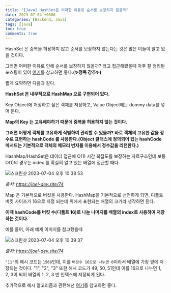 ```yaml
---
title: "[Java] HashSet은 어떠한 이유로 순서를 보장하지 않을까"
date: 2023-07-04 +0800
categories: [Backend, Java]
tags: [java]
toc: true
comments: true
---
```


HashSet 은 중복을 허용하지 않고 순서를 보장하지 않는다는 것은 많은 이들이 알고 있을 것이다.

그러면 어떠한 이유로 인해 순서를 보장하지 않을까? 라고 접근해봤을때 아주 잘 정리된 포스팅이 있어 [여기](https://joel-dev.site/74)를 참고하면 좋다.<b>(✨정독 강추✨)</b>

짧게 요약하면 다음과 같다.

<b>HashSet 은 내부적으로 HashMap 으로 구현되어 있다.</b>

Key Object에 저장하고 싶은 객체를 저장하고, Value Object에는 dummy data를 넣어 둔다.

<b>Map의 Key 는 고유해야하기 때문에 중복을 허용하지 않는 것이다.</b>

<b>그러면 어떻게 객체를 고유하게 식별하여 관리할 수 있을까? 바로 객체의 고유한 값을 정수로 표현하는 hashCode 를 사용한다.(Object 클래스에 정의되어 있는 hashCode 메서드는 기본적으로 객체의 메모리 번지를 이용해서 정수값을 리턴한다.)</b>

HashMap/HashSet은 데이터 접근에 O(1) 시간 복잡도를 보장하는 자료구조인데 
보통 O(1)의 경우는 index 를 확실히 알고 있는 배열에 접근할 때다.

![스크린샷 2023-07-04 오후 10 38 53](https://github.com/jeonyoungho/jeonyoungho.github.io/assets/44339530/470e549b-5a2a-4158-8181-dd00b73a7bb6)

_출처: https://joel-dev.site/74_

Map 은 기본적으로 버킷을 사용한다. HashMap을 기본적으로 선언하게 되면, 디폴트 버킷 사이즈가 16으로 지정 되는데 위에서 표현되는 배열의 크기라 생각하면 된다.

<b>이때 hashCode를 버킷 수(디폴트 16)로 나눈 나머지를 배열의 index로 사용하여 저장하는 것이다.</b>

예를 들어, 아래 예제 이미지를 참고했을때

![스크린샷 2023-07-04 오후 10 39 37](https://github.com/jeonyoungho/jeonyoungho.github.io/assets/44339530/9db236da-6799-4d5b-a209-75f565191869)

_출처: https://joel-dev.site/74_

`"11"`의 해시 코드는 `1568`인데, 이를 `버킷수 16으로 나누면 0`이라서 배열에 가장 앞에 저장되는 것이다.
"1", "2", "3" 또한 해시 코드가 49, 50, 51인데 이를 16으로 나누면 1, 2, 3이 되어 배열의 1, 2, 3 번 인덱스에 저장되게 된다.

추가적으로 해시 알고리즘과 관련해선 [여기](https://thalals.tistory.com/16)를 참고하면 좋다.